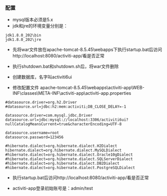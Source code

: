 
### 配置
- mysql版本必须是5.x
- jdk和jre的环境变量分别是：
```
jdk1.8.0_202\bin
jdk1.8.0_202\jre
```
- 先将war文件放在apache-tomcat-8.5.45\webapps下执行startup.bat后访问http://localhost:8080/activiti-app/看是否正常

- 执行shutdown.bat和shutdown.sh后，将war文件删除

- 创建数据库，名字叫activiti6ui

- 修改配置文件 apache-tomcat-8.5.45\webapps\activiti-app\WEB-INF\classes\META-INF\activiti-app\activiti-app.properties
```
#datasource.driver=org.h2.Driver
#datasource.url=jdbc:h2:mem:activiti;DB_CLOSE_DELAY=-1

datasource.driver=com.mysql.jdbc.Driver
datasource.url=jdbc:mysql://localhost:3306/activiti6ui?nullCatalogMeansCurrent=true&characterEncoding=UTF-8

datasource.username=root
datasource.password=123456

#hibernate.dialect=org.hibernate.dialect.H2Dialect
hibernate.dialect=org.hibernate.dialect.MySQLDialect
#hibernate.dialect=org.hibernate.dialect.Oracle10gDialect
#hibernate.dialect=org.hibernate.dialect.SQLServerDialect
#hibernate.dialect=org.hibernate.dialect.DB2Dialect
#hibernate.dialect=org.hibernate.dialect.PostgreSQLDialect
```

- 执行startup.bat后访问http://localhost:8080/activiti-app/看是否正常

- activiti-app登录初始账号是：admin/test